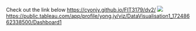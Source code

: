 Check out the link below
https://cyonjy.github.io/FIT3179/dv2/ ![](https://github.com/user-attachments/assets/cbd107dc-435c-4893-bc1d-39422ff8554b)
https://public.tableau.com/app/profile/yong.jy/viz/DataVisualisation1_17248662338500/Dashboard1

